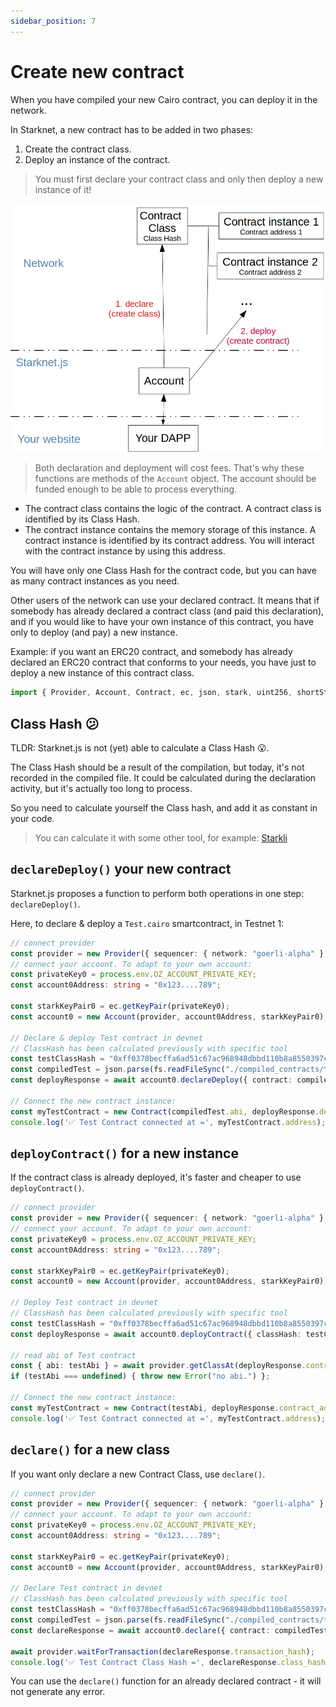 ```yaml
---
sidebar_position: 7
---
```


# Create new contract

When you have compiled your new Cairo contract, you can deploy it in the network.

In Starknet, a new contract has to be added in two phases:

1. Create the contract class.
2. Deploy an instance of the contract.

> You must first declare your contract class and only then deploy a new instance of it!

![](./pictures/createContract.png)

> Both declaration and deployment will cost fees. That's why these functions are methods of the `Account` object. The account should be funded enough to be able to process everything.

- The contract class contains the logic of the contract. A contract class is identified by its Class Hash.
- The contract instance contains the memory storage of this instance. A contract instance is identified by its contract address. You will interact with the contract instance by using this address.

You will have only one Class Hash for the contract code, but you can have as many contract instances as you need.

Other users of the network can use your declared contract. It means that if somebody has already declared a contract class (and paid this declaration), and if you would like to have your own instance of this contract, you have only to deploy (and pay) a new instance.

Example: if you want an ERC20 contract, and somebody has already declared an ERC20 contract that conforms to your needs, you have just to deploy a new instance of this contract class.

```typescript
import { Provider, Account, Contract, ec, json, stark, uint256, shortString } from "starknet";
```

## Class Hash 😕

TLDR: Starknet.js is not (yet) able to calculate a Class Hash 😮.

The Class Hash should be a result of the compilation, but today, it's not recorded in the compiled file. It could be calculated during the declaration activity, but it's actually too long to process.

So you need to calculate yourself the Class hash, and add it as constant in your code.

> You can calculate it with some other tool, for example: [Starkli](https://github.com/xJonathanLEI/starkli)

## `declareDeploy()` your new contract

Starknet.js proposes a function to perform both operations in one step: `declareDeploy()`.

Here, to declare & deploy a `Test.cairo` smartcontract, in Testnet 1:

```typescript
// connect provider
const provider = new Provider({ sequencer: { network: "goerli-alpha" } });
// connect your account. To adapt to your own account:
const privateKey0 = process.env.OZ_ACCOUNT_PRIVATE_KEY;
const account0Address: string = "0x123....789";

const starkKeyPair0 = ec.getKeyPair(privateKey0);
const account0 = new Account(provider, account0Address, starkKeyPair0);

// Declare & deploy Test contract in devnet
// ClassHash has been calculated previously with specific tool
const testClassHash = "0xff0378becffa6ad51c67ac968948dbbd110b8a8550397cf17866afebc6c17d";
const compiledTest = json.parse(fs.readFileSync("./compiled_contracts/test.json").toString("ascii"));
const deployResponse = await account0.declareDeploy({ contract: compiledTest, classHash: testClassHash });

// Connect the new contract instance:
const myTestContract = new Contract(compiledTest.abi, deployResponse.deploy.contract_address, provider);
console.log('✅ Test Contract connected at =', myTestContract.address);
```

## `deployContract()` for a new instance

If the contract class is already deployed, it's faster and cheaper to use `deployContract()`.

```typescript
// connect provider
const provider = new Provider({ sequencer: { network: "goerli-alpha" } });
// connect your account. To adapt to your own account:
const privateKey0 = process.env.OZ_ACCOUNT_PRIVATE_KEY;
const account0Address: string = "0x123....789";

const starkKeyPair0 = ec.getKeyPair(privateKey0);
const account0 = new Account(provider, account0Address, starkKeyPair0);

// Deploy Test contract in devnet
// ClassHash has been calculated previously with specific tool
const testClassHash = "0xff0378becffa6ad51c67ac968948dbbd110b8a8550397cf17866afebc6c17d";
const deployResponse = await account0.deployContract({ classHash: testClassHash });

// read abi of Test contract
const { abi: testAbi } = await provider.getClassAt(deployResponse.contract_address);
if (testAbi === undefined) { throw new Error("no abi.") };

// Connect the new contract instance:
const myTestContract = new Contract(testAbi, deployResponse.contract_address, provider);
console.log('✅ Test Contract connected at =', myTestContract.address);
```

## `declare()` for a new class

If you want only declare a new Contract Class, use `declare()`.

```typescript
// connect provider
const provider = new Provider({ sequencer: { network: "goerli-alpha" } });
// connect your account. To adapt to your own account:
const privateKey0 = process.env.OZ_ACCOUNT_PRIVATE_KEY;
const account0Address: string = "0x123....789";

const starkKeyPair0 = ec.getKeyPair(privateKey0);
const account0 = new Account(provider, account0Address, starkKeyPair0);

// Declare Test contract in devnet
// ClassHash has been calculated previously with specific tool
const testClassHash = "0xff0378becffa6ad51c67ac968948dbbd110b8a8550397cf17866afebc6c17d";
const compiledTest = json.parse(fs.readFileSync("./compiled_contracts/test.json").toString("ascii"));
const declareResponse = await account0.declare({ contract: compiledTest, classHash: testClassHash });

await provider.waitForTransaction(declareResponse.transaction_hash);
console.log('✅ Test Contract Class Hash =', declareResponse.class_hash);
```

You can use the `declare()` function for an already declared contract - it will not generate any error.
